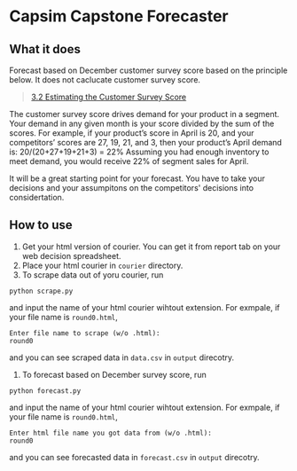 # Capsim Capstone Forecaster
## What it does
Forecast based on December customer survey score based on the principle below. It does not caclucate customer survey score.

> [3.2 Estimating the Customer Survey Score](http://ww3.capsim.com/guides/capstone_harvard2011/the-guide/3-the-customer-survey-score034f.html)

The customer survey score drives demand for your product in a segment. Your demand in any given month is your score divided by the sum of the scores. For example, if your product’s score in April is 20, and your competitors’ scores are 27, 19, 21, and 3, then your product’s April demand is:
20/(20+27+19+21+3) = 22%
Assuming you had enough inventory to meet demand, you would receive 22% of segment sales for April.

It will be a great starting point for your forecast. You have to take your decisions and your assumpitons on the competitors' decisions into considertation.

## How to use
1. Get your html version of courier. You can get it from report tab on your web decision spreadsheet.
1. Place your html courier in `courier` directory.
1. To scrape data out of yoru courier, run
```
python scrape.py
```
and input the name of your html courier wihtout extension. For exmpale, if your file name is `round0.html`,
```
Enter file name to scrape (w/o .html):
round0
```
and you can see scraped data in `data.csv` in `output` direcotry.
1. To forecast based on December survey score, run
```
python forecast.py
```
and input the name of your html courier wihtout extension. For exmpale, if your file name is `round0.html`,
```
Enter html file name you got data from (w/o .html):
round0
```
and you can see forecasted data in `forecast.csv` in `output` direcotry.